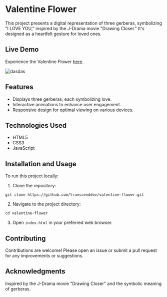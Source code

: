 # Valentine Flower

This project presents a digital representation of three gerberas, symbolizing "I LOVE YOU," inspired by the J-Drama movie "Drawing Closer." It's designed as a heartfelt gesture for loved ones.

## Live Demo

Experience the Valentine Flower [here](https://flower-gerberas.vercel.app).

![dasdas](https://github.com/user-attachments/assets/3e8cb3c0-a7a3-46b6-beec-8cff4222c822)

## Features

- Displays three gerberas, each symbolizing love.
- Interactive animations to enhance user engagement.
- Responsive design for optimal viewing on various devices.

## Technologies Used

- HTML5
- CSS3
- JavaScript

## Installation and Usage

To run this project locally:

1. Clone the repository:

```
git clone https://github.com/transcenddev/valentine-flower.git
```

2. Navigate to the project directory:

```
cd valentine-flower
```

3. Open `index.html` in your preferred web browser.

## Contributing

Contributions are welcome! Please open an issue or submit a pull request for any improvements or suggestions.

## Acknowledgments

Inspired by the J-Drama movie "Drawing Closer" and the symbolic meaning of gerberas.
